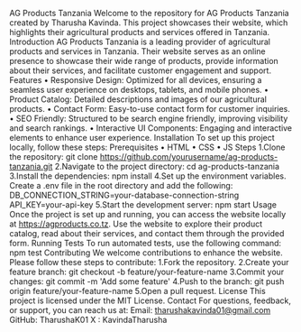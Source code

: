 AG Products Tanzania
Welcome to the repository for AG Products Tanzania created by Tharusha Kavinda. This project showcases their website, which highlights their agricultural products and services offered in Tanzania.
Introduction
AG Products Tanzania is a leading provider of agricultural products and services in Tanzania. Their website serves as an online presence to showcase their wide range of products, provide information about their services, and facilitate customer engagement and support.
Features
•	Responsive Design: Optimized for all devices, ensuring a seamless user experience on desktops, tablets, and mobile phones.
•	Product Catalog: Detailed descriptions and images of our agricultural products.
•	Contact Form: Easy-to-use contact form for customer inquiries.
•	SEO Friendly: Structured to be search engine friendly, improving visibility and search rankings.
•	Interactive UI Components: Engaging and interactive elements to enhance user experience.
Installation
To set up this project locally, follow these steps:
Prerequisites
•	HTML
•	CSS
•	JS
Steps
1.Clone the repository:
git clone https://github.com/yourusername/ag-products-tanzania.git
2.Navigate to the project directory:
cd ag-products-tanzania
3.Install the dependencies:
npm install
4.Set up the environment variables. Create a .env file in the root directory and add the following:
DB_CONNECTION_STRING=your-database-connection-string
API_KEY=your-api-key
5.Start the development server:
npm start
Usage
Once the project is set up and running, you can access the website locally at https://agproducts.co.tz. Use the website to explore their product catalog, read about their services, and contact them through the provided form.
Running Tests
To run automated tests, use the following command:
npm test
Contributing
We welcome contributions to enhance the website. Please follow these steps to contribute:
1.Fork the repository.
2.Create your feature branch:
git checkout -b feature/your-feature-name
3.Commit your changes:
git commit -m 'Add some feature'
4.Push to the branch:
git push origin feature/your-feature-name
5.Open a pull request.
License
This project is licensed under the MIT License.
Contact
For questions, feedback, or support, you can reach us at:
Email: tharushakavinda01@gmail.com
GitHub: TharushaK01
X : KavindaTharusha
